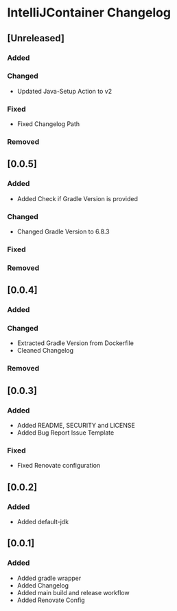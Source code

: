 # IntelliJContainer Changelog

## [Unreleased]

### Added

### Changed

- Updated Java-Setup Action to v2

### Fixed

- Fixed Changelog Path

### Removed

## [0.0.5]

### Added

- Added Check if Gradle Version is provided

### Changed

- Changed Gradle Version to 6.8.3

### Fixed

### Removed

## [0.0.4]

### Added

### Changed

- Extracted Gradle Version from Dockerfile
- Cleaned Changelog

### Removed

## [0.0.3]

### Added

- Added README, SECURITY and LICENSE
- Added Bug Report Issue Template

### Fixed

- Fixed Renovate configuration

## [0.0.2]

### Added

- Added default-jdk

## [0.0.1]

### Added

- Added gradle wrapper
- Added Changelog
- Added main build and release workflow
- Added Renovate Config
